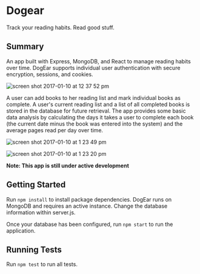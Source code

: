 # Dogear
Track your reading habits. Read good stuff.

## Summary
An app built with Express, MongoDB, and React to manage reading habits over time. DogEar supports individual user authentication with secure encryption, sessions, and cookies. 

![screen shot 2017-01-10 at 12 37 52 pm](https://cloud.githubusercontent.com/assets/14319917/21826084/11e4b608-d73b-11e6-82fd-7228fe01dd41.png)

A user can add books to her reading list and mark individual books as complete. A user's current reading list and a list of all completed books is stored in the database for future retrieval. The app provides some basic data analysis by calculating the days it takes a user to complete each book (the current date minus the book was entered into the system) and the average pages read per day over time. 

![screen shot 2017-01-10 at 1 23 49 pm](https://cloud.githubusercontent.com/assets/14319917/21826091/14e1001e-d73b-11e6-9e3e-6d5af713a6a7.png)

![screen shot 2017-01-10 at 1 23 20 pm](https://cloud.githubusercontent.com/assets/14319917/21826087/13590200-d73b-11e6-9b83-72dc2fc7f118.png)

**Note: This app is still under active development**

## Getting Started

Run `npm install` to install package dependencies. DogEar runs on MongoDB and requires an active instance. Change the database information within server.js. 

Once your database has been configured, run `npm start` to run the application. 

## Running Tests

Run `npm test` to run all tests. 



